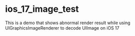 # ios_17_image_test
This is a demo that shows abnormal render result while using UIGraphicsImageRenderer to decode UIImage on iOS 17
